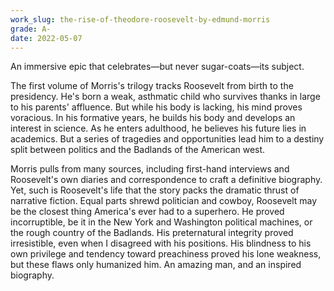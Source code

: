 ```yaml
---
work_slug: the-rise-of-theodore-roosevelt-by-edmund-morris
grade: A-
date: 2022-05-07
---
```


An immersive epic that celebrates—but never sugar-coats—its subject.

<!-- end -->

The first volume of Morris's trilogy tracks Roosevelt from birth to the presidency. He's born a weak, asthmatic child who survives thanks in large to his parents' affluence. But while his body is lacking, his mind proves voracious. In his formative years, he builds his body and develops an interest in science. As he enters adulthood, he believes his future lies in academics. But a series of tragedies and opportunities lead him to a destiny split between politics and the Badlands of the American west.

Morris pulls from many sources, including first-hand interviews and Roosevelt's own diaries and correspondence to craft a definitive biography. Yet, such is Roosevelt's life that the story packs the dramatic thrust of narrative fiction. Equal parts shrewd politician and cowboy, Roosevelt may be the closest thing America's ever had to a superhero. He proved incorruptible, be it in the New York and Washington political machines, or the rough country of the Badlands. His preternatural integrity proved irresistible, even when I disagreed with his positions. His blindness to his own privilege and tendency toward preachiness proved his lone weakness, but these flaws only humanized him. An amazing man, and an inspired biography.